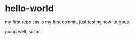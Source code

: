 # hello-world
my first repo
this is my first commit, just testing how iut goes.

going well, so far. 
